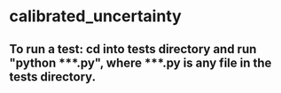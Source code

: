 # calibrated_uncertainty

## To run a test: cd into tests directory and run "python ***.py", where ***.py is any file in the tests directory.
